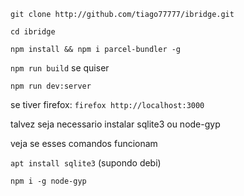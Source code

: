 `git clone http://github.com/tiago77777/ibridge.git`

`cd ibridge`

`npm install && npm i parcel-bundler -g`

`npm run build` se quiser

`npm run dev:server`

se tiver firefox:
`firefox http://localhost:3000`

talvez seja necessario instalar sqlite3 ou node-gyp

veja se esses comandos funcionam

`apt install sqlite3` (supondo debi)

`npm i -g node-gyp`